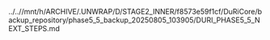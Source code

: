../..//mnt/h/ARCHIVE/.UNWRAP/D/STAGE2_INNER/f8573e59f1cf/DuRiCore/backup_repository/phase5_5_backup_20250805_103905/DURI_PHASE5_5_NEXT_STEPS.md